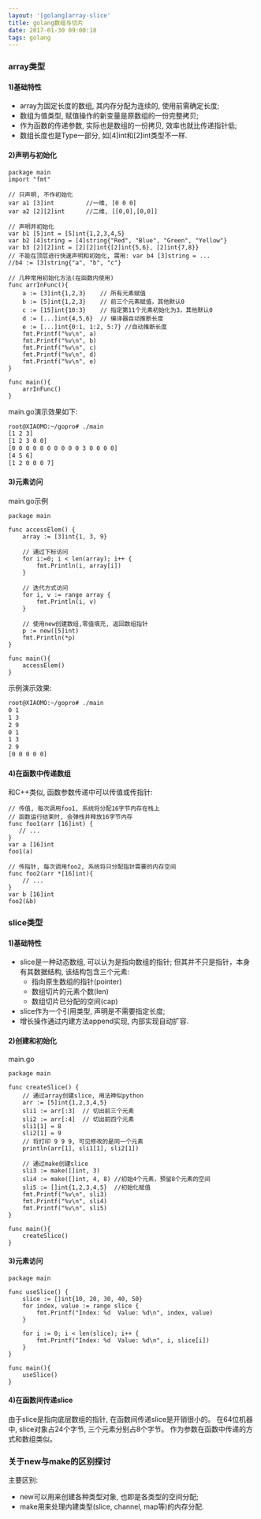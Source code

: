 ```yaml
---
layout: '[golang]array-slice'
title: golang数组与切片
date: 2017-01-30 09:00:18
tags: golang
---
```


### array类型
#### 1)基础特性
- array为固定长度的数组, 其内存分配为连续的, 使用前需确定长度;
- 数组为值类型, 赋值操作的新变量是原数组的一份完整拷贝;
- 作为函数的传递参数, 实际也是数组的一份拷贝, 效率也就比传递指针低;
- 数组长度也是Type一部分, 如[4]int和[2]int类型不一样.

<!--more-->

#### 2)声明与初始化
```golang
package main
import "fmt"

// 只声明, 不作初始化
var a1 [3]int         //一维, [0 0 0]
var a2 [2][2]int      //二维, [[0,0],[0,0]]

// 声明并初始化
var b1 [5]int = [5]int{1,2,3,4,5}
var b2 [4]string = [4]string{"Red", "Blue", "Green", "Yellow"}
var b3 [2][2]int = [2][2]int{[2]int{5,6}, [2]int{7,8}}
// 不能在顶层进行快速声明和初始化, 需用: var b4 [3]string = ...
//b4 := [3]string{"a", "b", "c"}

// 几种常用初始化方法(在函数内使用)
func arrInFunc(){
    a := [3]int{1,2,3}    // 所有元素赋值
    b := [5]int{1,2,3}    // 前三个元素赋值，其他默认0
    c := [15]int{10:3}    // 指定第11个元素初始化为3，其他默认0
    d := [...]int{4,5,6}  // 编译器自动推断长度
    e := [...]int{0:1, 1:2, 5:7} //自动推断长度
    fmt.Printf("%v\n", a)
    fmt.Printf("%v\n", b)
    fmt.Printf("%v\n", c)
    fmt.Printf("%v\n", d)
    fmt.Printf("%v\n", e)
}

func main(){
    arrInFunc()
}
```
main.go演示效果如下:
```bash
root@XIAOMO:~/gopro# ./main
[1 2 3]
[1 2 3 0 0]
[0 0 0 0 0 0 0 0 0 0 3 0 0 0 0]
[4 5 6]
[1 2 0 0 0 7]
```

#### 3)元素访问
main.go示例
```golang
package main

func accessElem() {
    array := [3]int{1, 3, 9}

    // 通过下标访问
    for i:=0; i < len(array); i++ {
        fmt.Println(i, array[i])
    }

    // 迭代方式访问
    for i, v := range array {
        fmt.Println(i, v)
    }

    // 使用new创建数组,零值填充, 返回数组指针
    p := new([5]int)
    fmt.Println(*p)
}

func main(){
    accessElem()
}
```

示例演示效果:
```bash
root@XIAOMO:~/gopro# ./main
0 1
1 3
2 9
0 1
1 3
2 9
[0 0 0 0 0]
```

#### 4)在函数中传递数组
和C++类似, 函数参数传递中可以传值或传指针:

```golang
// 传值, 每次调用foo1, 系统将分配16字节内存在栈上
// 函数运行结束时, 会弹栈并释放16字节内存
func foo1(arr [16]int) {
   // ...
}
var a [16]int
foo1(a)

// 传指针, 每次调用foo2, 系统将只分配指针需要的内存空间
func foo2(arr *[16]int){
    // ...
}
var b [16]int
foo2(&b)
```

### slice类型
#### 1)基础特性
+ slice是一种动态数组, 可以认为是指向数组的指针; 但其并不只是指针，本身有其数据结构, 该结构包含三个元素:
    - 指向原生数组的指针(pointer)
    - 数组切片的元素个数(len)
    - 数组切片已分配的空间(cap)
+ slice作为一个引用类型, 声明是不需要指定长度;
+ 增长操作通过内建方法append实现, 内部实现自动扩容.

#### 2)创建和初始化
main.go
```golang
package main

func createSlice() {
    // 通过array创建slice, 用法神似python
    arr := [5]int{1,2,3,4,5}
    sli1 := arr[:3]  // 切出前三个元素
    sli2 := arr[:4]  // 切出前四个元素
    sli1[1] = 8
    sli2[1] = 9
    // 将打印 9 9 9, 可见修改的是同一个元素
    println(arr[1], sli1[1], sli2[1])

    // 通过make创建slice
    sli3 := make([]int, 3)
    sli4 := make([]int, 4, 8) //初始4个元素，预留8个元素的空间
    sli5 := []int{1,2,3,4,5}  //初始化赋值
    fmt.Printf("%v\n", sli3)
    fmt.Printf("%v\n", sli4)
    fmt.Printf("%v\n", sli5)
}

func main(){
    createSlice()
}
```
#### 3)元素访问
```golang
package main

func useSlice() {
    slice := []int{10, 20, 30, 40, 50}
    for index, value := range slice {
        fmt.Printf("Index: %d  Value: %d\n", index, value)
    }

    for i := 0; i < len(slice); i++ {
        fmt.Printf("Index: %d  Value: %d\n", i, slice[i])
    }
}

func main(){
    useSlice()
}
```
#### 4)在函数间传递slice
由于slice是指向底层数组的指针, 在函数间传递slice是开销很小的。
在64位机器中, slice对象占24个字节, 三个元素分别占8个字节。
作为参数在函数中传递的方式和数组类似。

### 关于new与make的区别探讨
主要区别:

- new可以用来创建各种类型对象, 也即是各类型的空间分配;
- make用来处理内建类型(slice, channel, map等)的内存分配.
